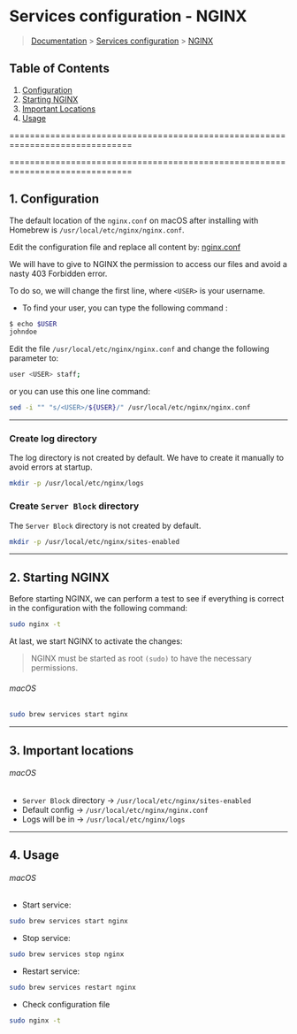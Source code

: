 # Services configuration - NGINX

> [Documentation](../../readme.md) > [Services configuration](../readme.md) > [NGINX](nginx.md)

## Table of Contents
1. [Configuration](#markdown-header-1-configuration)
1. [Starting NGINX](#markdown-header-2-starting)
1. [Important Locations](#markdown-header-3-important-locations)
1. [Usage](#markdown-header-4-usage)

==============================================================================

==============================================================================

## 1. Configuration

The default location of the `nginx.conf` on macOS after installing with Homebrew is `/usr/local/etc/nginx/nginx.conf`.

Edit the configuration file and replace all content by: [nginx.conf](../../stubs/nginx/context/nginx.conf)

We will have to give to NGINX the permission to access our files and avoid a nasty 403 Forbidden error.

To do so, we will change the first line, where `<USER>` is your username.

* To find your user, you can type the following command :

```bash
$ echo $USER
johndoe
```

Edit the file `/usr/local/etc/nginx/nginx.conf` and change the following parameter to:

```bash
user <USER> staff;
```

or you can use this one line command:

```bash
sed -i "" "s/<USER>/${USER}/" /usr/local/etc/nginx/nginx.conf
```

---

### Create log directory

The log directory is not created by default. We have to create it manually to avoid errors at startup.

```bash
mkdir -p /usr/local/etc/nginx/logs
```

### Create `Server Block` directory

The `Server Block` directory is not created by default.

````bash
mkdir -p /usr/local/etc/nginx/sites-enabled
````

---

## 2. Starting NGINX

Before starting NGINX, we can perform a test to see if everything is correct in the configuration with the following command:

```bash
sudo nginx -t
```

At last, we start NGINX to activate the changes:

> NGINX must be started as root `(sudo)` to have the necessary permissions.

###### macOS
```bash
sudo brew services start nginx
```

---

## 3. Important locations

###### macOS
* `Server Block` directory -> `/usr/local/etc/nginx/sites-enabled`
* Default config -> `/usr/local/etc/nginx/nginx.conf`
* Logs will be in -> `/usr/local/etc/nginx/logs`

---

## 4. Usage

###### macOS
* Start service:
```bash
sudo brew services start nginx
```

* Stop service:
```bash
sudo brew services stop nginx
```

* Restart service:
```bash
sudo brew services restart nginx
```

* Check configuration file
```bash
sudo nginx -t
```
